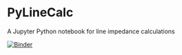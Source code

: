 # PyLineCalc

A Jupyter Python notebook for line impedance calculations

[![Binder](https://mybinder.org/badge_logo.svg)](https://mybinder.org/v2/gh/akbarnes/pylinecalc/master/index.ipynb)